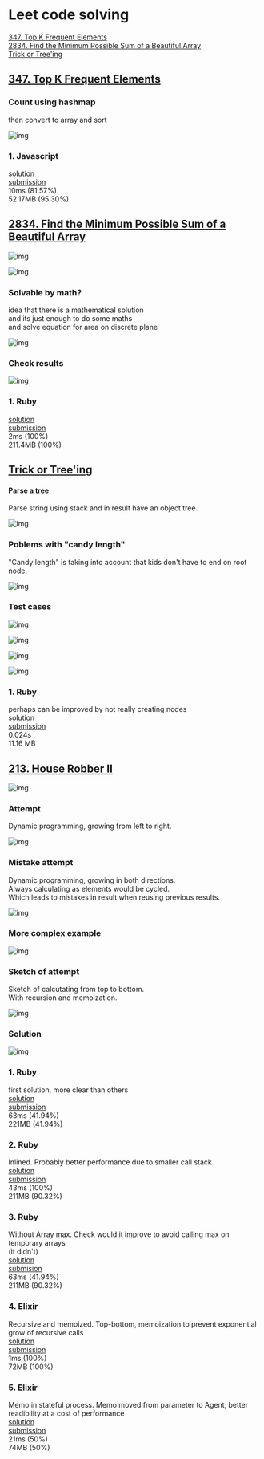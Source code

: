# Leet code solving  
[347. Top K Frequent Elements](#347-top-k-frequent-elements)  
[2834. Find the Minimum Possible Sum of a Beautiful Array](#2834-find-the-minimum-possible-sum-of-a-beautiful-array)  
[Trick or Tree'ing](#trick-or-treeing)



## [347. Top K Frequent Elements](https://leetcode.com/problems/top-k-frequent-elements/description/)

### Count using hashmap
then convert to array and sort

![img](./347-top-k-frequent/1-count-in-map.png)

### 1. Javascript
[solution](./347-top-k-frequent/1-js/solution.js)  
[submission](https://leetcode.com/problems/top-k-frequent-elements/submissions/1532809469/)  
10ms (81.57%)  
52.17MB (95.30%)



## [2834. Find the Minimum Possible Sum of a Beautiful Array](https://leetcode.com/problems/find-the-minimum-possible-sum-of-a-beautiful-array/description/)

![img](./2834-sum-beautiful/1-problem-examples.png)

![img](./2834-sum-beautiful/2-solution-ideas.png)

### Solvable by math?
idea that there is a mathematical solution  
and its just enough to do some maths  
and solve equation for area on discrete plane

![img](./2834-sum-beautiful/3-just-calculate.png)

### Check results

![img](./2834-sum-beautiful/4-check-on-examples.png)

### 1. Ruby
[solution](./2834-sum-beautiful/1-rb/solution.rb)  
[submission](https://leetcode.com/submissions/detail/1397630686/)  
2ms (100%)  
211.4MB (100%)



## [Trick or Tree'ing](https://dmoj.ca/problem/dwite12c1p4)

#### Parse a tree
Parse string using stack and in result have an object tree.

![img](./dwite12c1p4/1-make-a-tree.png)

### Poblems with "candy length"  
"Candy length" is taking into account that kids don't have to end on root node.

![img](./dwite12c1p4/2-candy-length.png)

### Test cases

![img](./dwite12c1p4/3-test-case.png)

![img](./dwite12c1p4/4-test-case.png)

![img](./dwite12c1p4/5-test-case.png)

![img](./dwite12c1p4/6-test-case.png)

### 1. Ruby
perhaps can be improved by not really creating nodes  
[solution](./dwite12c1p4/1-rb/solution.rb)  
[submission](https://dmoj.ca/submission/6695557)  
0.024s  
11.16 MB



## [213. House Robber II](https://leetcode.com/problems/house-robber-ii/description/)

![img](./213-robber/1-problem.png)

### Attempt
Dynamic programming, growing from left to right.

![img](./213-robber/2-dynamic-from-left-to-right.png)

### Mistake attempt
Dynamic programming, growing in both directions.  
Always calculating as elements would be cycled.  
Which leads to mistakes in result when reusing previous results.

![img](./213-robber/3-dynamic-in-both-directions.png)

### More complex example

![img](./213-robber/3-longer-example.png)

### Sketch of attempt
Sketch of calcutating from top to bottom.  
With recursion and memoization.

![img](./213-robber/4-dynamic-top-bottom.png)

### Solution

![img](./213-robber/5-dynamic-bottom-up-two-lists.png)

### 1. Ruby
first solution, more clear than others  
[solution](./213-robber/1-rb/solution.rb)  
[submission](https://leetcode.com/submissions/detail/1397543026/)  
63ms (41.94%)  
221MB (41.94%)  

### 2. Ruby
Inlined. Probably better performance due to smaller call stack  
[solution](./213-robber/2-rb/solution.rb)  
[submission](https://leetcode.com/submissions/detail/1397630686/)  
43ms (100%)  
211MB (90.32%)  

### 3. Ruby
Without Array max. Check would it improve to avoid calling max on temporary arrays  
(it didn't)  
[solution](./213-robber/3-rb/solution.rb)  
[submision](https://leetcode.com/submissions/detail/1397606332/)  
63ms (41.94%)  
211MB (90.32%)  

### 4. Elixir
Recursive and memoized. Top-bottom, memoization to prevent exponential grow of recursive calls  
[solution](./213-robber/4-ex/lib/solution.ex)  
[submission](https://leetcode.com/submissions/detail/1400044490/)  
1ms (100%)  
72MB (100%)  

### 5. Elixir
Memo in stateful process. Memo moved from parameter to Agent, better readibility at a cost of performance  
[solution](./213-robber/5-ex/lib/solution.ex)  
[submission](https://leetcode.com/submissions/detail/1404058373/)  
21ms (50%)  
74MB (50%)  

